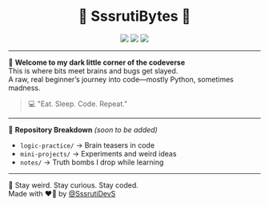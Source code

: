 <h1 align="center">🖤 SssrutiBytes 🖤</h1>

<p align="center">
  <img src="https://img.shields.io/badge/Made%20by-SrutiBanerjee-black?style=flat-square&logo=github&logoColor=white">
  <img src="https://img.shields.io/badge/Learn-Code-000000?style=flat-square&logo=python&logoColor=white">
  <img src="https://img.shields.io/badge/Mood-DarkMode🕶️-2E3440?style=flat-square">
</p>

---

🧠 **Welcome to my dark little corner of the codeverse**  
This is where bits meet brains and bugs get slayed.  
A raw, real beginner’s journey into code—mostly Python, sometimes madness.

> 💻 "Eat. Sleep. Code. Repeat."

---

📂 **Repository Breakdown** _(soon to be added)_
- `logic-practice/` → Brain teasers in code
- `mini-projects/` → Experiments and weird ideas
- `notes/` → Truth bombs I drop while learning

---

📌 Stay weird. Stay curious. Stay coded.  
Made with ❤️‍🔥 by [@SssrutiDevS](https://github.com/SrutiDevS)

